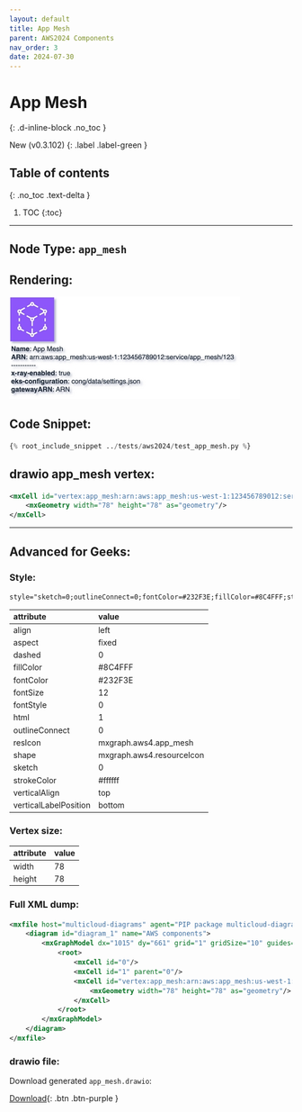 ```yaml
---
layout: default
title: App Mesh
parent: AWS2024 Components
nav_order: 3
date: 2024-07-30
---
```


# App Mesh
{: .d-inline-block .no_toc }

New (v0.3.102)
{: .label .label-green }

## Table of contents
{: .no_toc .text-delta }

1. TOC
{:toc}

---


## Node Type: ``app_mesh``

## Rendering:

![lambda](output/jpg/app_mesh.jpg)

## Code Snippet:

```python
{% root_include_snippet ../tests/aws2024/test_app_mesh.py %}
```

## drawio app_mesh vertex:

```xml
<mxCell id="vertex:app_mesh:arn:aws:app_mesh:us-west-1:123456789012:service/app_mesh/123" parent="1" vertex="1">
    <mxGeometry width="78" height="78" as="geometry"/>
</mxCell>
```
---

## Advanced for Geeks:

### Style:
```html
style="sketch=0;outlineConnect=0;fontColor=#232F3E;fillColor=#8C4FFF;strokeColor=#ffffff;dashed=0;verticalLabelPosition=bottom;verticalAlign=top;align=left;html=1;fontSize=12;fontStyle=0;aspect=fixed;shape=mxgraph.aws4.resourceIcon;resIcon=mxgraph.aws4.app_mesh;"
```

| attribute | value |
|:----------|:------|
|align| left |
|aspect| fixed |
|dashed| 0 |
|fillColor| #8C4FFF |
|fontColor| #232F3E |
|fontSize| 12 |
|fontStyle| 0 |
|html| 1 |
|outlineConnect| 0 |
|resIcon| mxgraph.aws4.app_mesh |
|shape| mxgraph.aws4.resourceIcon |
|sketch| 0 |
|strokeColor| #ffffff |
|verticalAlign| top |
|verticalLabelPosition| bottom |

### Vertex size:

| attribute | value |
|:---------|:-----------|
| width    | 78  |
| height   |78|

### Full XML dump:
```xml
<mxfile host="multicloud-diagrams" agent="PIP package multicloud-diagrams. Generate resources in draw.io compatible format for Cloud infrastructure. Copyrights @ Roman Tsypuk 2023. MIT license." type="MultiCloud">
    <diagram id="diagram_1" name="AWS components">
        <mxGraphModel dx="1015" dy="661" grid="1" gridSize="10" guides="1" tooltips="1" connect="1" arrows="1" fold="1" page="1" pageScale="1" pageWidth="850" pageHeight="1100" math="0" shadow="1">
            <root>
                <mxCell id="0"/>
                <mxCell id="1" parent="0"/>
                <mxCell id="vertex:app_mesh:arn:aws:app_mesh:us-west-1:123456789012:service/app_mesh/123" value="&lt;b&gt;Name&lt;/b&gt;: App Mesh&lt;BR&gt;&lt;b&gt;ARN&lt;/b&gt;: arn:aws:app_mesh:us-west-1:123456789012:service/app_mesh/123&lt;BR&gt;-----------&lt;BR&gt;&lt;b&gt;x-ray-enabled&lt;/b&gt;: true&lt;BR&gt;&lt;b&gt;eks-configuration&lt;/b&gt;: cong/data/settings.json&lt;BR&gt;&lt;b&gt;gatewayARN&lt;/b&gt;: ARN" style="sketch=0;outlineConnect=0;fontColor=#232F3E;fillColor=#8C4FFF;strokeColor=#ffffff;dashed=0;verticalLabelPosition=bottom;verticalAlign=top;align=left;html=1;fontSize=12;fontStyle=0;aspect=fixed;shape=mxgraph.aws4.resourceIcon;resIcon=mxgraph.aws4.app_mesh;" parent="1" vertex="1">
                    <mxGeometry width="78" height="78" as="geometry"/>
                </mxCell>
            </root>
        </mxGraphModel>
    </diagram>
</mxfile>
```

### drawio file:

Download generated ``app_mesh.drawio``:

[Download](output/drawio/app_mesh.drawio){: .btn .btn-purple }